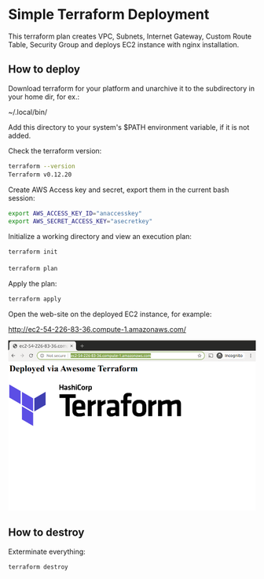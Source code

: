 # Simple Terraform Deployment

This terraform plan creates VPC, Subnets, Internet Gateway, Custom Route Table, Security Group and deploys EC2 instance with nginx installation.

## How to deploy

Download terraform for your platform and unarchive it to the subdirectory in your home dir, for ex.:

~/.local/bin/

Add this directory to your system's $PATH environment variable, if it is not added.

Check the terraform version:

```bash
terraform --version
Terraform v0.12.20
```

Create AWS Access key and secret, export them in the current bash session:

```bash
export AWS_ACCESS_KEY_ID="anaccesskey"
export AWS_SECRET_ACCESS_KEY="asecretkey"
```

Initialize a working directory and view an execution plan:

```bash
terraform init

terraform plan
```

Apply the plan:

```bash
terraform apply
```

Open the web-site on the deployed EC2 instance, for example:

http://ec2-54-226-83-36.compute-1.amazonaws.com/

![Deployed Web Page](./img/screenshot.png?raw=true)

## How to destroy

Exterminate everything:

```bash
terraform destroy
```
